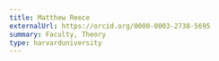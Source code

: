 ```yaml
---
title: Matthew Reece
externalUrl: https://orcid.org/0000-0003-2738-5695
summary: Faculty, Theory
type: harvarduniversity
---
```

